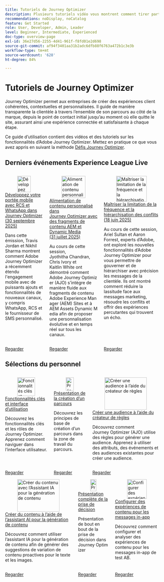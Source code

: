 ```yaml
---
title: Tutoriels de Journey Optimizer
description: Plusieurs tutoriels vidéo vous montrent comment tirer parti des avantages de Journey Optimizer.
recommendations: noDisplay, noCatalog
feature: Get Started
role: User, Developer, Admin, Leader
level: Beginner, Intermediate, Experienced
doc-type: overview-page
exl-id: 36e27d56-2255-4d41-961f-f8fd01e2d698
source-git-commit: af94f3401aa31b2adc6dfb88f6763a472b1c3e3b
workflow-type: tm+mt
source-wordcount: '628'
ht-degree: 84%

---
```



# Tutoriels de Journey Optimizer

Journey Optimizer permet aux entreprises de créer des expériences client cohérentes, contextuelles et personnalisées. Il guide de manière transparente la clientèle à travers l’ensemble de son parcours au côté de la marque, depuis le point de contact initial jusqu’au moment où elle quitte le site, assurant ainsi une expérience connectée et satisfaisante à chaque étape.

Ce guide d’utilisation contient des vidéos et des tutoriels sur les fonctionnalités d’Adobe Journey Optimizer. Mettez en pratique ce que vous avez appris en suivant la méthode [Défis Journey Optimizer](https://experienceleague.adobe.com/fr/docs/journey-optimizer-learn/challenges/introduction-and-prerequisites).

<div id="recs-overview-body-1"></div>
<div id="recs-overview-body-2"></div>
<div id="recs-overview-body-3"></div>
<div id="recs-overview-body-4"></div>
<div id="recs-overview-body-5"></div>
<div id="recs-overview-body-6"></div>



## Derniers événements Experience League Live

<!-- CARDS
* https://experienceleague.adobe.com/fr/docs/events/experience-league-live-recordings/episodes/exl-live-episode-09-30-25
    {title = Expand your mobile reach with RCS and WhatsApp in Journey Optimizer (September 30th 2025)}
    {description = IN this show Travis Jordan and Nikhil Sharma demonstrate how Adobe Journey Optimizer has recently expanded mobile engagement with powerful new channel additions and functionality, including WhatsApp, RCS, and Custom SMS Provider.}
* https://experienceleague.adobe.com/fr/docs/events/experience-league-live-recordings/episodes/exl-live-episode-07-31-25
    {title = Fueling Personalized Content in Journey Optimizer with AEM Content Fragments and Dynamic Media (July 31 2025)}
    {description = In this session, Jyothitha Chandran, Chris Ivory, and Kaitlin White showcased how Adobe Journey Optimizer (AJO) integrates seamlessly with Adobe Experience Manager (AEM) Sites Content Fragments and AEM Assets Dynamic Media to deliver scalable, real-time personalization across every channel.}
* https://experienceleague.adobe.com/fr/docs/events/experience-league-live-recordings/episodes/exl-live-episode-06-18-25
  {title = Master Frequency Capping & Conflict Prioritization (June 18, 2025)}
  {description = In this session, Adobe experts Ariel Sultan and Aaron Forrest dove into new features in Adobe Journey Optimizer to help you govern and prioritize customer messages with precision. They showed how to reduce messaging fatigue, resolve conflicts, and deliver impactful experiences that resonate. }
-->
<!-- START CARDS HTML - DO NOT MODIFY BY HAND -->
<div class="columns">
    <div class="column is-half-tablet is-half-desktop is-one-third-widescreen" aria-label="Expand your mobile reach with RCS and WhatsApp in Journey Optimizer (September 30th 2025)">
        <div class="card" style="height: 100%; display: flex; flex-direction: column; height: 100%;">
            <div class="card-image">
                <figure class="image x-is-16by9">
                    <a href="https://experienceleague.adobe.com/fr/docs/events/experience-league-live-recordings/episodes/exl-live-episode-09-30-25" title="Développez votre portée mobile avec RCS et WhatsApp dans Journey Optimizer (30 septembre 2025)" target="_blank" rel="referrer">
                        <img class="is-bordered-r-small" src="https://video.tv.adobe.com/v/3475370/?format=jpeg&nocache=1759529951745" alt="Développez votre portée mobile avec RCS et WhatsApp dans Journey Optimizer (30 septembre 2025)"
                             style="width: 100%; aspect-ratio: 16 / 9; object-fit: cover; overflow: hidden; display: block; margin: auto;">
                    </a>
                </figure>
            </div>
            <div class="card-content is-padded-small" style="display: flex; flex-direction: column; flex-grow: 1; justify-content: space-between;">
                <div class="top-card-content">
                    <p class="headline is-size-6 has-text-weight-bold">
                        <a href="https://experienceleague.adobe.com/fr/docs/events/experience-league-live-recordings/episodes/exl-live-episode-09-30-25" target="_blank" rel="referrer" title="Développez votre portée mobile avec RCS et WhatsApp dans Journey Optimizer (30 septembre 2025)">Développez votre portée mobile avec RCS et WhatsApp dans Journey Optimizer (30 septembre 2025)</a>
                    </p>
                    <p class="is-size-6">Dans cette émission, Travis Jordan et Nikhil Sharma montrent comment Adobe Journey Optimizer a récemment étendu l'engagement mobile avec de puissants ajouts et fonctionnalités de nouveaux canaux, y compris WhatsApp, RCS et le fournisseur de SMS personnalisé.</p>
                </div>
                <a href="https://experienceleague.adobe.com/fr/docs/events/experience-league-live-recordings/episodes/exl-live-episode-09-30-25" target="_blank" rel="referrer" class="spectrum-Button spectrum-Button--outline spectrum-Button--primary spectrum-Button--sizeM" style="align-self: flex-start; margin-top: 1rem;">
                    <span class="spectrum-Button-label has-no-wrap has-text-weight-bold">Regarder</span>
                </a>
            </div>
        </div>
    </div>
    <div class="column is-half-tablet is-half-desktop is-one-third-widescreen" aria-label="Fueling Personalized Content in Journey Optimizer with AEM Content Fragments and Dynamic Media (July 31 2025)">
        <div class="card" style="height: 100%; display: flex; flex-direction: column; height: 100%;">
            <div class="card-image">
                <figure class="image x-is-16by9">
                    <a href="https://experienceleague.adobe.com/fr/docs/events/experience-league-live-recordings/episodes/exl-live-episode-07-31-25" title="Alimentation de contenu personnalisé dans Journey Optimizer avec des fragments de contenu AEM et Dynamic Media (31 juillet 2025)" target="_blank" rel="referrer">
                        <img class="is-bordered-r-small" src="https://video.tv.adobe.com/v/3470355/?format=jpeg&nocache=1759529951721" alt="Alimentation de contenu personnalisé dans Journey Optimizer avec des fragments de contenu AEM et Dynamic Media (31 juillet 2025)"
                             style="width: 100%; aspect-ratio: 16 / 9; object-fit: cover; overflow: hidden; display: block; margin: auto;">
                    </a>
                </figure>
            </div>
            <div class="card-content is-padded-small" style="display: flex; flex-direction: column; flex-grow: 1; justify-content: space-between;">
                <div class="top-card-content">
                    <p class="headline is-size-6 has-text-weight-bold">
                        <a href="https://experienceleague.adobe.com/fr/docs/events/experience-league-live-recordings/episodes/exl-live-episode-07-31-25" target="_blank" rel="referrer" title="Alimentation de contenu personnalisé dans Journey Optimizer avec des fragments de contenu AEM et Dynamic Media (31 juillet 2025)">Alimentation de contenu personnalisé dans Journey Optimizer avec des fragments de contenu AEM et Dynamic Media (31 juillet 2025)</a>
                    </p>
                    <p class="is-size-6">Au cours de cette session, Jyothitha Chandran, Chris Ivory et Kaitlin White ont démontré comment Adobe Journey Optimizer (AJO) s’intègre de manière fluide aux fragments de contenu Adobe Experience Manager (AEM) Sites et à AEM Assets Dynamic Media afin de proposer une personnalisation évolutive et en temps réel sur tous les canaux.</p>
                </div>
                <a href="https://experienceleague.adobe.com/fr/docs/events/experience-league-live-recordings/episodes/exl-live-episode-07-31-25" target="_blank" rel="referrer" class="spectrum-Button spectrum-Button--outline spectrum-Button--primary spectrum-Button--sizeM" style="align-self: flex-start; margin-top: 1rem;">
                    <span class="spectrum-Button-label has-no-wrap has-text-weight-bold">Regarder</span>
                </a>
            </div>
        </div>
    </div>
    <div class="column is-half-tablet is-half-desktop is-one-third-widescreen" aria-label="Master Frequency Capping & Conflict Prioritization (June 18, 2025)">
        <div class="card" style="height: 100%; display: flex; flex-direction: column; height: 100%;">
            <div class="card-image">
                <figure class="image x-is-16by9">
                    <a href="https://experienceleague.adobe.com/fr/docs/events/experience-league-live-recordings/episodes/exl-live-episode-06-18-25" title="Maîtriser la limitation de la fréquence et la hiérarchisation des conflits (18 juin 2025)" target="_blank" rel="referrer">
                        <img class="is-bordered-r-small" src="https://video.tv.adobe.com/v/3464052/?format=jpeg&nocache=1759529951755" alt="Maîtriser la limitation de la fréquence et la hiérarchisation des conflits (18 juin 2025)"
                             style="width: 100%; aspect-ratio: 16 / 9; object-fit: cover; overflow: hidden; display: block; margin: auto;">
                    </a>
                </figure>
            </div>
            <div class="card-content is-padded-small" style="display: flex; flex-direction: column; flex-grow: 1; justify-content: space-between;">
                <div class="top-card-content">
                    <p class="headline is-size-6 has-text-weight-bold">
                        <a href="https://experienceleague.adobe.com/fr/docs/events/experience-league-live-recordings/episodes/exl-live-episode-06-18-25" target="_blank" rel="referrer" title="Maîtriser la limitation de la fréquence et la hiérarchisation des conflits (18 juin 2025)">Maîtriser la limitation de la fréquence et la hiérarchisation des conflits (18 juin 2025)</a>
                    </p>
                    <p class="is-size-6">Au cours de cette session, Ariel Sultan et Aaron Forrest, experts d’Adobe, ont exploré les nouvelles fonctionnalités d’Adobe Journey Optimizer pour vous permettre de gouverner et de hiérarchiser avec précision les messages de la clientèle. Ils ont montré comment réduire la lassitude face aux messages marketing, résoudre les conflits et offrir des expériences percutantes qui trouvent un écho.</p>
                </div>
                <a href="https://experienceleague.adobe.com/fr/docs/events/experience-league-live-recordings/episodes/exl-live-episode-06-18-25" target="_blank" rel="referrer" class="spectrum-Button spectrum-Button--outline spectrum-Button--primary spectrum-Button--sizeM" style="align-self: flex-start; margin-top: 1rem;">
                    <span class="spectrum-Button-label has-no-wrap has-text-weight-bold">Regarder</span>
                </a>
            </div>
        </div>
    </div>
</div>
<!-- END CARDS HTML - DO NOT MODIFY BY HAND -->

<div id="staff-picks-section">

## Sélections du personnel

<!-- CARDS
* https://experienceleague.adobe.com/fr/docs/journey-optimizer-learn/tutorials/introduction-to-journey-optimizer/key-capabilities-and-user-interface
* https://experienceleague.adobe.com/fr/docs/journey-optimizer-learn/tutorials/create-journeys/introduction-to-building-a-journey
* https://experienceleague.adobe.com/fr/docs/journey-optimizer-learn/tutorials/profiles-audiences-subscriptions/create-audiences-using-the-rule-builder
-->
<!-- START CARDS HTML - DO NOT MODIFY BY HAND -->
<div class="columns">
    <div class="column is-half-tablet is-half-desktop is-one-third-widescreen" aria-label="Key capabilities and the user interface">
        <div class="card" style="height: 100%; display: flex; flex-direction: column; height: 100%;">
            <div class="card-image">
                <figure class="image x-is-16by9">
                    <a href="https://experienceleague.adobe.com/fr/docs/journey-optimizer-learn/tutorials/introduction-to-journey-optimizer/key-capabilities-and-user-interface" title="Fonctionnalités clés et interface d’utilisation" target="_blank" rel="referrer">
                        <img class="is-bordered-r-small" src="https://video.tv.adobe.com/v/3424995?format=jpeg&nocache=1759529952337" alt="Fonctionnalités clés et interface d’utilisation"
                             style="width: 100%; aspect-ratio: 16 / 9; object-fit: cover; overflow: hidden; display: block; margin: auto;">
                    </a>
                </figure>
            </div>
            <div class="card-content is-padded-small" style="display: flex; flex-direction: column; flex-grow: 1; justify-content: space-between;">
                <div class="top-card-content">
                    <p class="headline is-size-6 has-text-weight-bold">
                        <a href="https://experienceleague.adobe.com/fr/docs/journey-optimizer-learn/tutorials/introduction-to-journey-optimizer/key-capabilities-and-user-interface" target="_blank" rel="referrer" title="Fonctionnalités clés et interface d’utilisation">Fonctionnalités clés et interface d’utilisation</a>
                    </p>
                    <p class="is-size-6">Découvrez les fonctionnalités clés et les rôles de Journey Optimizer. Apprenez comment naviguer dans l’interface utilisateur.</p>
                </div>
                <a href="https://experienceleague.adobe.com/fr/docs/journey-optimizer-learn/tutorials/introduction-to-journey-optimizer/key-capabilities-and-user-interface" target="_blank" rel="referrer" class="spectrum-Button spectrum-Button--outline spectrum-Button--primary spectrum-Button--sizeM" style="align-self: flex-start; margin-top: 1rem;">
                    <span class="spectrum-Button-label has-no-wrap has-text-weight-bold">Regarder</span>
                </a>
            </div>
        </div>
    </div>
    <div class="column is-half-tablet is-half-desktop is-one-third-widescreen" aria-label="Introduction to building a journey">
        <div class="card" style="height: 100%; display: flex; flex-direction: column; height: 100%;">
            <div class="card-image">
                <figure class="image x-is-16by9">
                    <a href="https://experienceleague.adobe.com/fr/docs/journey-optimizer-learn/tutorials/create-journeys/introduction-to-building-a-journey" title="Présentation de la création d’un parcours" target="_blank" rel="referrer">
                        <img class="is-bordered-r-small" src="https://video.tv.adobe.com/v/3424996?format=jpeg&nocache=1759529952348" alt="Présentation de la création d’un parcours"
                             style="width: 100%; aspect-ratio: 16 / 9; object-fit: cover; overflow: hidden; display: block; margin: auto;">
                    </a>
                </figure>
            </div>
            <div class="card-content is-padded-small" style="display: flex; flex-direction: column; flex-grow: 1; justify-content: space-between;">
                <div class="top-card-content">
                    <p class="headline is-size-6 has-text-weight-bold">
                        <a href="https://experienceleague.adobe.com/fr/docs/journey-optimizer-learn/tutorials/create-journeys/introduction-to-building-a-journey" target="_blank" rel="referrer" title="Présentation de la création d’un parcours">Présentation de la création d’un parcours</a>
                    </p>
                    <p class="is-size-6">Découvrez les principes de base de création d’un parcours dans la zone de travail du parcours.</p>
                </div>
                <a href="https://experienceleague.adobe.com/fr/docs/journey-optimizer-learn/tutorials/create-journeys/introduction-to-building-a-journey" target="_blank" rel="referrer" class="spectrum-Button spectrum-Button--outline spectrum-Button--primary spectrum-Button--sizeM" style="align-self: flex-start; margin-top: 1rem;">
                    <span class="spectrum-Button-label has-no-wrap has-text-weight-bold">Regarder</span>
                </a>
            </div>
        </div>
    </div>
    <div class="column is-half-tablet is-half-desktop is-one-third-widescreen" aria-label="Create an audience using the rule builder">
        <div class="card" style="height: 100%; display: flex; flex-direction: column; height: 100%;">
            <div class="card-image">
                <figure class="image x-is-16by9">
                    <a href="https://experienceleague.adobe.com/fr/docs/journey-optimizer-learn/tutorials/profiles-audiences-subscriptions/create-audiences-using-the-rule-builder" title="Créer une audience à l’aide du créateur de règles" target="_blank" rel="referrer">
                        <img class="is-bordered-r-small" src="https://video.tv.adobe.com/v/3425020?format=jpeg&nocache=1759529952343" alt="Créer une audience à l’aide du créateur de règles"
                             style="width: 100%; aspect-ratio: 16 / 9; object-fit: cover; overflow: hidden; display: block; margin: auto;">
                    </a>
                </figure>
            </div>
            <div class="card-content is-padded-small" style="display: flex; flex-direction: column; flex-grow: 1; justify-content: space-between;">
                <div class="top-card-content">
                    <p class="headline is-size-6 has-text-weight-bold">
                        <a href="https://experienceleague.adobe.com/fr/docs/journey-optimizer-learn/tutorials/profiles-audiences-subscriptions/create-audiences-using-the-rule-builder" target="_blank" rel="referrer" title="Créer une audience à l’aide du créateur de règles">Créer une audience à l’aide du créateur de règles</a>
                    </p>
                    <p class="is-size-6">Découvrez comment Journey Optimizer (AJO) utilise des règles pour générer une audience. Apprenez à utiliser des attributs, des événements et des audiences existantes pour créer une audience.</p>
                </div>
                <a href="https://experienceleague.adobe.com/fr/docs/journey-optimizer-learn/tutorials/profiles-audiences-subscriptions/create-audiences-using-the-rule-builder" target="_blank" rel="referrer" class="spectrum-Button spectrum-Button--outline spectrum-Button--primary spectrum-Button--sizeM" style="align-self: flex-start; margin-top: 1rem;">
                    <span class="spectrum-Button-label has-no-wrap has-text-weight-bold">Regarder</span>
                </a>
            </div>
        </div>
    </div>
</div>
<!-- END CARDS HTML - DO NOT MODIFY BY HAND -->

<!-- CARDS
* https://experienceleague.adobe.com/fr/docs/journey-optimizer-learn/tutorials/content-management/ai-assistant/create-content-using-ai-assistant-for-content-generation
* https://experienceleague.adobe.com/fr/docs/journey-optimizer-learn/tutorials/decision-capabilities/decisioning/decisioning-end-to-end
* https://experienceleague.adobe.com/fr/docs/journey-optimizer-learn/tutorials/channels/in-app-channel/content-experiments-for-in-app-messages
-->
<!-- START CARDS HTML - DO NOT MODIFY BY HAND -->
<div class="columns">
    <div class="column is-half-tablet is-half-desktop is-one-third-widescreen" aria-label="Create Content Using AI Assistant for Content Generation">
        <div class="card" style="height: 100%; display: flex; flex-direction: column; height: 100%;">
            <div class="card-image">
                <figure class="image x-is-16by9">
                    <a href="https://experienceleague.adobe.com/fr/docs/journey-optimizer-learn/tutorials/content-management/ai-assistant/create-content-using-ai-assistant-for-content-generation" title="Créer du contenu avec l’Assistant IA pour la génération de contenu" target="_blank" rel="referrer">
                        <img class="is-bordered-r-small" src="https://video.tv.adobe.com/v/3434635/?format=jpeg&nocache=1759529953102" alt="Créer du contenu avec l’Assistant IA pour la génération de contenu"
                             style="width: 100%; aspect-ratio: 16 / 9; object-fit: cover; overflow: hidden; display: block; margin: auto;">
                    </a>
                </figure>
            </div>
            <div class="card-content is-padded-small" style="display: flex; flex-direction: column; flex-grow: 1; justify-content: space-between;">
                <div class="top-card-content">
                    <p class="headline is-size-6 has-text-weight-bold">
                        <a href="https://experienceleague.adobe.com/fr/docs/journey-optimizer-learn/tutorials/content-management/ai-assistant/create-content-using-ai-assistant-for-content-generation" target="_blank" rel="referrer" title="Créer du contenu avec l’Assistant IA pour la génération de contenu">Créer du contenu à l’aide de l’assistant AI pour la génération de contenu</a>
                    </p>
                    <p class="is-size-6">Découvrez comment utiliser l’assistant IA pour la génération de contenu afin de générer des suggestions de variation de contenu proactives pour le texte et les images.</p>
                </div>
                <a href="https://experienceleague.adobe.com/fr/docs/journey-optimizer-learn/tutorials/content-management/ai-assistant/create-content-using-ai-assistant-for-content-generation" target="_blank" rel="referrer" class="spectrum-Button spectrum-Button--outline spectrum-Button--primary spectrum-Button--sizeM" style="align-self: flex-start; margin-top: 1rem;">
                    <span class="spectrum-Button-label has-no-wrap has-text-weight-bold">Regarder</span>
                </a>
            </div>
        </div>
    </div>
    <div class="column is-half-tablet is-half-desktop is-one-third-widescreen" aria-label="Decisioning end-to-end walkthrough">
        <div class="card" style="height: 100%; display: flex; flex-direction: column; height: 100%;">
            <div class="card-image">
                <figure class="image x-is-16by9">
                    <a href="https://experienceleague.adobe.com/fr/docs/journey-optimizer-learn/tutorials/decision-capabilities/decisioning/decisioning-end-to-end" title="Présentation de bout en bout de la prise de décision" target="_blank" rel="referrer">
                        <img class="is-bordered-r-small" src="https://video.tv.adobe.com/v/3451100/?format=jpeg&nocache=1759529953093" alt="Présentation de bout en bout de la prise de décision"
                             style="width: 100%; aspect-ratio: 16 / 9; object-fit: cover; overflow: hidden; display: block; margin: auto;">
                    </a>
                </figure>
            </div>
            <div class="card-content is-padded-small" style="display: flex; flex-direction: column; flex-grow: 1; justify-content: space-between;">
                <div class="top-card-content">
                    <p class="headline is-size-6 has-text-weight-bold">
                        <a href="https://experienceleague.adobe.com/fr/docs/journey-optimizer-learn/tutorials/decision-capabilities/decisioning/decisioning-end-to-end" target="_blank" rel="referrer" title="Présentation de bout en bout de la prise de décision">Présentation complète de la prise de décision</a>
                    </p>
                    <p class="is-size-6">Présentation de bout en bout de la prise de décision dans Journey Optimizer</p>
                </div>
                <a href="https://experienceleague.adobe.com/fr/docs/journey-optimizer-learn/tutorials/decision-capabilities/decisioning/decisioning-end-to-end" target="_blank" rel="referrer" class="spectrum-Button spectrum-Button--outline spectrum-Button--primary spectrum-Button--sizeM" style="align-self: flex-start; margin-top: 1rem;">
                    <span class="spectrum-Button-label has-no-wrap has-text-weight-bold">Regarder</span>
                </a>
            </div>
        </div>
    </div>
    <div class="column is-half-tablet is-half-desktop is-one-third-widescreen" aria-label="Configure content experiments for in-app messages">
        <div class="card" style="height: 100%; display: flex; flex-direction: column; height: 100%;">
            <div class="card-image">
                <figure class="image x-is-16by9">
                    <a href="https://experienceleague.adobe.com/fr/docs/journey-optimizer-learn/tutorials/channels/in-app-channel/content-experiments-for-in-app-messages" title="Configurer des expériences de contenu pour les messages in-app" target="_blank" rel="referrer">
                        <img class="is-bordered-r-small" src="https://video.tv.adobe.com/v/3419898/?format=jpeg&nocache=1759529953110" alt="Configurer des expériences de contenu pour les messages in-app"
                             style="width: 100%; aspect-ratio: 16 / 9; object-fit: cover; overflow: hidden; display: block; margin: auto;">
                    </a>
                </figure>
            </div>
            <div class="card-content is-padded-small" style="display: flex; flex-direction: column; flex-grow: 1; justify-content: space-between;">
                <div class="top-card-content">
                    <p class="headline is-size-6 has-text-weight-bold">
                        <a href="https://experienceleague.adobe.com/fr/docs/journey-optimizer-learn/tutorials/channels/in-app-channel/content-experiments-for-in-app-messages" target="_blank" rel="referrer" title="Configurer des expériences de contenu pour les messages in-app">Configurer des expériences de contenu pour les messages in-app</a>
                    </p>
                    <p class="is-size-6">Découvrez comment configurer et analyser des expériences de contenu pour les messages in-app de test AB.</p>
                </div>
                <a href="https://experienceleague.adobe.com/fr/docs/journey-optimizer-learn/tutorials/channels/in-app-channel/content-experiments-for-in-app-messages" target="_blank" rel="referrer" class="spectrum-Button spectrum-Button--outline spectrum-Button--primary spectrum-Button--sizeM" style="align-self: flex-start; margin-top: 1rem;">
                    <span class="spectrum-Button-label has-no-wrap has-text-weight-bold">Regarder</span>
                </a>
            </div>
        </div>
    </div>
</div>
<!-- END CARDS HTML - DO NOT MODIFY BY HAND -->
